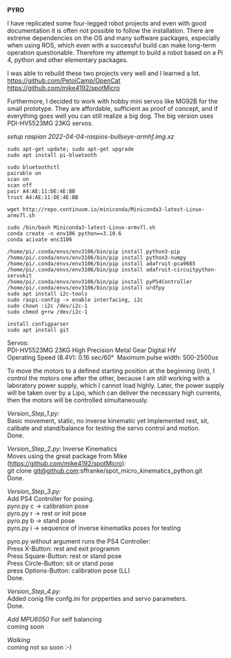 **PYRO**

I have replicated some four-legged robot projects and even with good documentation it is often not possible to follow the installation. There are extreme dependencies on the OS and many software packages, especially when using ROS, which even with a successful build can make long-term operation questionable.  Therefore my attempt to build a robot based on a Pi 4, python and other elementary packages. 

I was able to rebuild these two projects very well and I learned a lot.  
https://github.com/PetoiCamp/OpenCat  
https://github.com/mike4192/spotMicro  

Furthermore, I decided to work with hobby mini servos like MG92B for the small prototype. They are affordable, sufficient as proof of concept, and if everything goes well you can still realize a big dog.
The big version uses PDI-HV5523MG 23KG servos.  

*setup raspian 2022-04-04-raspios-bullseye-armhf.img.xz*  
```
sudo apt-get update; sudo apt-get upgrade  
sudo apt install pi-bluetooth  

sudo bluetoothctl    
pairable on   
scan on  
scan off  
pair A4:AE:11:DE:4E:BB  
trust A4:AE:11:DE:4E:BB 

wget http://repo.continuum.io/miniconda/Miniconda3-latest-Linux-armv7l.sh  

sudo /bin/bash Miniconda3-latest-Linux-armv7l.sh  
conda create -n env106 python==3.10.6  
conda acivate enc3106  

/home/pi/.conda/envs/env3106/bin/pip install python3-pip  
/home/pi/.conda/envs/env3106/bin/pip install python3-numpy  
/home/pi/.conda/envs/env3106/bin/pip install adafruit-pca9685  
/home/pi/.conda/envs/env3106/bin/pip install adafruit-circuitpython-servokit  
/home/pi/.conda/envs/env3106/bin/pip install pyPS4Controller  
/home/pi/.conda/envs/env3106/bin/pip install urdfpy  
sudo apt install i2c-tools  
sudo raspi-config -> enable interfacing, i2c  
sudo chown :i2c /dev/i2c-1   
sudo chmod g+rw /dev/i2c-1 
  
install configparser  
sudo apt install git  
```

Servos:  
PDI-HV5523MG 23KG High Precision Metal Gear Digital HV  
Operating Speed (8.4V): 0.16 sec/60° 
Maximum pulse width: 500-2500us  

To move the motors to a defined starting position at the beginning (init), I control the motors one after the other, because I am still working with a laboratory power supply, which I cannot load highly. Later, the power supply will be taken over by a Lipo, which can deliver the necessary high currents, then the motors will be controlled simultaneously.  

*Version_Step_1.py:*  
Basic movement, static, no inverse kinematic yet 
Implemented rest, sit, calibate and stand/balance for testing the servo control and motion.  
Done.

*Version_Step_2.py:*
Inverse Kinematics     
Moves using the great package from Mike (https://github.com/mike4192/spotMicro):  
git clone git@github.com:sffranke/spot_micro_kinematics_python.git  
Done.  

*Version_Step_3.py:*  
Add PS4 Controller for posing.  
pyro.py c -> calibration pose  
pyro.py r -> rest or init pose  
pyro.py b -> stand pose  
pyro.py i -> sequence of inverse kinematiks poses for testing  

pyro.py without argument runs the PS4 Controller:   
Press X-Button: rest and exit programm  
Press Square-Button: rest or stand pose  
Press Circle-Button: sit or stand pose  
press Options-Button: calibration pose (LL)  
Done.

*Version_Step_4.py:*  
Added conig file confg.ini for prpperties and servo parameters.  
Done.  

*Add MPU6050*
For self balancing  
coming soon  

*Walking*   
coming not so soon :-)

